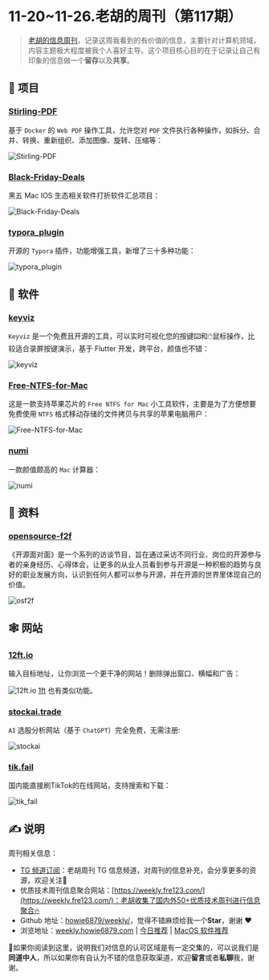 # 11-20~11-26.老胡的周刊（第117期）

> [老胡的信息周刊](https://weekly.howie6879.com/)，记录这周我看到的有价值的信息，主要针对计算机领域，内容主题极大程度被我个人喜好主导。这个项目核心目的在于记录让自己有印象的信息做一个**留存**以及**共享**。

## 🎯 项目

### [Stirling-PDF](https://github.com/Frooodle/Stirling-PDF)

基于 `Docker` 的 `Web PDF` 操作工具，允许您对 `PDF` 文件执行各种操作，如拆分、合并、转换、重新组织、添加图像、旋转、压缩等：

![Stirling-PDF](https://images-1252557999.file.myqcloud.com/uPic/Stirling-PDF.png)


### [Black-Friday-Deals](https://github.com/mRs-/Black-Friday-Deals)

黑五 Mac IOS 生态相关软件打折软件汇总项目：

![Black-Friday-Deals](https://images-1252557999.file.myqcloud.com/uPic/Black-Friday-Deals.png)

### [typora_plugin](https://github.com/obgnail/typora_plugin)

开源的 `Typora` 插件，功能增强工具，新增了三十多种功能：

![typora_plugin](https://images-1252557999.file.myqcloud.com/uPic/typora_plugin.jpg)

## 🤖 软件

### [keyviz](https://github.com/mulaRahul/keyviz)

`Keyviz` 是一个免费且开源的工具，可以实时可视化您的按键⌨️和🖱️鼠标操作，比较适合录屏按键演示，基于 Flutter 开发，跨平台，颜值也不错：

![keyviz](https://images-1252557999.file.myqcloud.com/uPic/keyviz.svg)

### [Free-NTFS-for-Mac](https://github.com/hoochanlon/Free-NTFS-for-Mac)

这是一款支持苹果芯片的 `Free NTFS for Mac` 小工具软件，主要是为了方便想要免费使用 `NTFS` 格式移动存储的文件拷贝与共享的苹果电脑用户：

![Free-NTFS-for-Mac](https://images-1252557999.file.myqcloud.com/uPic/Free-NTFS-for-Mac.png)

### [numi](https://github.com/nikolaeu/numi)

一款颜值颇高的 `Mac` 计算器：

![numi](https://images-1252557999.file.myqcloud.com/uPic/numi.jpg)

## 👀 资料

### [opensource-f2f](https://github.com/opensource-f2f)

《开源面对面》是一个系列的访谈节目，旨在通过采访不同行业、岗位的开源参与者的亲身经历、心得体会，让更多的从业人员看到参与开源是一种积极的趋势与良好的职业发展方向，认识到任何人都可以参与开源，并在开源的世界里体现自己的价值。

![osf2f](https://images-1252557999.file.myqcloud.com/uPic/osf2f.jpg)

## 🕸 网站

### [12ft.io](https://12ft.io/)

输入目标地址，让你浏览一个更干净的网站！删除弹出窗口、横幅和广告：

![12ft.io](https://images-1252557999.file.myqcloud.com/uPic/12ft.io.jpg)
[1ft](https://1ft.io/) 也有类似功能。


### [stockai.trade](https://stockai.trade)

 `AI` 选股分析网站（基于 `ChatGPT`）完全免费，无需注册:
 
 ![stockai](https://images-1252557999.file.myqcloud.com/uPic/stockai.jpg)

### [tik.fail](https://tik.fail/browse)

国内能直接刷TikTok的在线网站，支持搜索和下载：

![tik_fail](https://images-1252557999.file.myqcloud.com/uPic/tik_fail.jpg)

## ✍️ 说明

周刊相关信息：

- [TG 频道订阅](https://t.me/howie_weekly)：老胡周刊 TG 信息频道，对周刊的信息补充，会分享更多的资源，欢迎关注👏
- 优质技术周刊信息聚合网站：[https://weekly.fre123.com/](https://weekly.fre123.com/)：老胡收集了国内外50+优质技术周刊进行信息聚合🔥
- Github 地址：[howie6879/weekly/](https://github.com/howie6879/weekly/)，觉得不错麻烦给我一个**Star**，谢谢 ❤️
- 浏览地址：[weekly.howie6879.com](https://weekly.howie6879.com) | [今日推荐](https://weekly.howie6879.com/recommend/index.html) | [MacOS 软件推荐](https://weekly.howie6879.com/soft/mac.html)

🙌如果你阅读到这里，说明我们对信息的认可区域是有一定交集的，可以说我们是**同道中人**，所以如果你有自认为不错的信息获取渠道，欢迎**留言**或者**私聊**我，谢谢。

